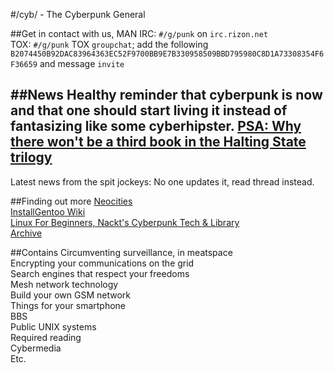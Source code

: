 #/cyb/ - The Cyberpunk General

##Get in contact with us, MAN
IRC: `#/g/punk` on `irc.rizon.net`<br/>
TOX: `#/g/punk` TOX `groupchat`; add the following ```B2074450B92DAC83964363EC52F9700BB9E7B330958509BBD795980C8D1A73308354F6F36659``` and message `invite`

##News
Healthy reminder that cyberpunk is now and that one should start living it instead of fantasizing like some cyberhipster.
[PSA: Why there won't be a third book in the Halting State trilogy](http://www.antipope.org/charlie/blog-static/2013/12/psa-why-there-wont-be-a-third-.html)
---
Latest news from the spit jockeys: No one updates it, read thread instead.

##Finding out more
[Neocities](http://cyberlife.neocities.org/)<br/>
[InstallGentoo Wiki](https://wiki.installgentoo.com/Cyberpunk)<br/>
[Linux For Beginners, Nackt's Cyberpunk Tech & Library](http://tracerneo.eu.org/cyb/textfiles/)<br/>
[Archive](https://rbt.asia/g/?task=search2&search_subject=Cyberpunk&search_op=op)<br/>

##Contains
Circumventing surveillance, in meatspace<br/>
Encrypting your communications on the grid<br/>
Search engines that respect your freedoms<br/>
Mesh network technology<br/>
Build your own GSM network<br/>
Things for your smartphone<br/>
BBS<br/>
Public UNIX systems<br/>
Required reading<br/>
Cybermedia<br/>
Etc.
